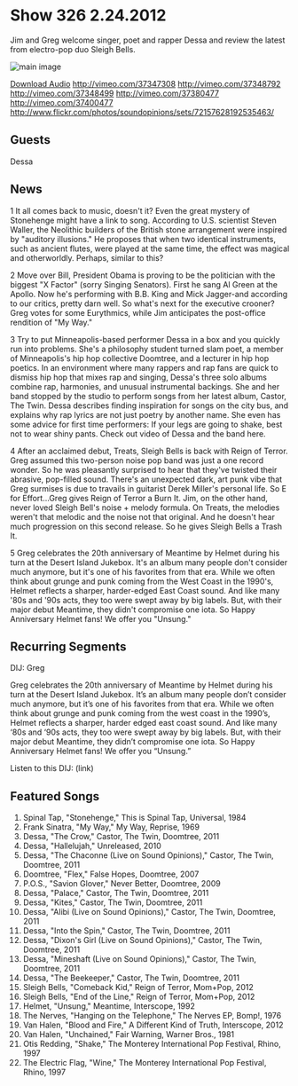 # Show 326 2.24.2012
Jim and Greg welcome singer, poet and rapper Dessa and review the latest from electro-pop duo Sleigh Bells. 

![main image](http://www.soundopinions.org/images/2012/dessa.jpg)

[Download Audio](http://audio.soundopinions.org/streams/2012/02/so_20120224.m3u)
http://vimeo.com/37347308
http://vimeo.com/37348792
http://vimeo.com/37348499
http://vimeo.com/37380477
http://vimeo.com/37400477
http://www.flickr.com/photos/soundopinions/sets/72157628192535463/

## Guests
Dessa

## News
1 It all comes back to music, doesn't it? Even the great mystery of Stonehenge might have a link to song. According to U.S. scientist Steven Waller, the Neolithic builders of the British stone arrangement were inspired by "auditory illusions." He proposes that when two identical instruments, such as ancient flutes, were played at the same time, the effect was magical and otherworldly. Perhaps, similar to this?

2 Move over Bill, President Obama is proving to be the politician with the biggest "X Factor" (sorry Singing Senators). First he sang Al Green at the Apollo. Now he's performing with B.B. King and Mick Jagger-and according to our critics, pretty darn well. So what's next for the executive crooner? Greg votes for some Eurythmics, while Jim anticipates the post-office rendition of "My Way."

3 Try to put Minneapolis-based performer Dessa in a box and you quickly run into problems. She's a philosophy student turned slam poet, a member of Minneapolis's hip hop collective Doomtree, and a lecturer in hip hop poetics. In an environment where many rappers and rap fans are quick to dismiss hip hop that mixes rap and singing, Dessa's three solo albums combine rap, harmonies, and unusual instrumental backings. She and her band stopped by the studio to perform songs from her latest album, Castor, The Twin. Dessa describes finding inspiration for songs on the city bus, and explains why rap lyrics are not just poetry by another name. She even has some advice for first time performers: If your legs are going to shake, best not to wear shiny pants. Check out video of Dessa and the band here.

4 After an acclaimed debut, Treats, Sleigh Bells is back with Reign of Terror. Greg assumed this two-person noise pop band was just a one record wonder. So he was pleasantly surprised to hear that they've twisted their abrasive, pop-filled sound. There's an unexpected dark, art punk vibe that Greg surmises is due to travails in guitarist Derek Miller's personal life. So E for Effort...Greg gives Reign of Terror a Burn It. Jim, on the other hand, never loved Sleigh Bell's noise + melody formula. On Treats, the melodies weren't that melodic and the noise not that original. And he doesn't hear much progression on this second release. So he gives Sleigh Bells a Trash It.

5 Greg celebrates the 20th anniversary of Meantime by Helmet during his turn at the Desert Island Jukebox. It's an album many people don't consider much anymore, but it's one of his favorites from that era. While we often think about grunge and punk coming from the West Coast in the 1990's, Helmet reflects a sharper, harder-edged East Coast sound. And like many '80s and '90s acts, they too were swept away by big labels. But, with their major debut Meantime, they didn't compromise one iota. So Happy Anniversary Helmet fans! We offer you "Unsung."

## Recurring Segments
DIJ: Greg

Greg celebrates the 20th anniversary of Meantime by Helmet during his turn at the Desert Island Jukebox. It’s an album many people don’t consider much anymore, but it’s one of his favorites from that era. While we often think about grunge and punk coming from the west coast in the 1990’s, Helmet reflects a sharper, harder edged east coast sound. And like many ‘80s and ‘90s acts, they too were swept away by big labels. But, with their major debut Meantime, they didn’t compromise one iota. So Happy Anniversary Helmet fans! We offer you “Unsung.”

Listen to this DIJ: (link)



## Featured Songs
1. Spinal Tap, "Stonehenge," This is Spinal Tap, Universal, 1984
2. Frank Sinatra, "My Way," My Way, Reprise, 1969
3. Dessa, "The Crow," Castor, The Twin, Doomtree, 2011
4. Dessa, "Hallelujah," Unreleased, 2010
5. Dessa, "The Chaconne (Live on Sound Opinions)," Castor, The Twin, Doomtree, 2011
6. Doomtree, "Flex," False Hopes, Doomtree, 2007
7. P.O.S., "Savion Glover," Never Better, Doomtree, 2009
8. Dessa, "Palace," Castor, The Twin, Doomtree, 2011
9. Dessa, "Kites," Castor, The Twin, Doomtree, 2011
10. Dessa, "Alibi (Live on Sound Opinions)," Castor, The Twin, Doomtree, 2011
11. Dessa, "Into the Spin," Castor, The Twin, Doomtree, 2011
12. Dessa, "Dixon's Girl (Live on Sound Opinions)," Castor, The Twin, Doomtree, 2011
13. Dessa, "Mineshaft (Live on Sound Opinions)," Castor, The Twin, Doomtree, 2011
14. Dessa, "The Beekeeper," Castor, The Twin, Doomtree, 2011
15. Sleigh Bells, "Comeback Kid," Reign of Terror, Mom+Pop, 2012
16. Sleigh Bells, "End of the Line," Reign of Terror, Mom+Pop, 2012
17. Helmet, "Unsung," Meantime, Interscope, 1992
18. The Nerves, "Hanging on the Telephone," The Nerves EP, Bomp!, 1976
19. Van Halen, "Blood and Fire," A Different Kind of Truth, Interscope, 2012
20. Van Halen, "Unchained," Fair Warning, Warner Bros., 1981
21. Otis Redding, "Shake," The Monterey International Pop Festival, Rhino, 1997
22. The Electric Flag, "Wine," The Monterey International Pop Festival, Rhino, 1997

